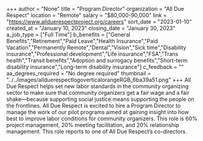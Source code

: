 +++
author = "None"
title = "Program Director"
organization = "All Due Respect"
location = "Remote"
salary = "$80,000-90,000"
link = "https://www.allduerespectproject.org/careers"
sort_date = "2023-01-10"
created_at = "January 10, 2023"
closing_date = "January 30, 2023"
a_job_type = ["Full Time"]
b_benefits = ["General Benefits","Retirement","Paid Leave","Health Insurance","Paid Vacation","Permanently Remote","Dental","Vision","Sick time","Disability insurance","Professional development","Life insurance","FSA","Trans health","Transit benefits","Adoption and surrogacy benefits","Short-term disability insurance","Long-term disability insurance"]
c_feedback = ""
aa_degrees_required = "No degree required"
thumbnail = "../../images/allduerespectlogoverticalorangeRGB_6ba39a51.png"
+++
All Due Respect helps set new labor standards in the community organizing sector to make sure that community organizers get a fair wage and a fair shake—because supporting social justice means supporting the people on the frontlines. All Due Respect is excited to hire a Program Director to manage the work of our pilot programs aimed at gaining insight into how best to improve labor conditions for community organizers. This role is 60% project management, 20% meeting facilitation, and 20% relationship management. This role reports to one of All Due Respect’s co-directors.